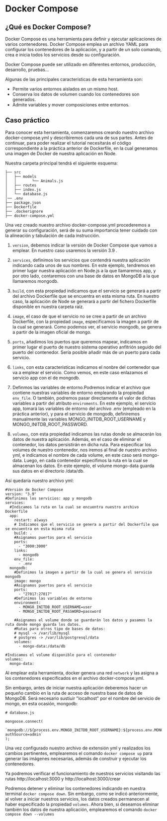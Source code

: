 # Docker Compose

## ¿Qué es Docker Compose?

Docker Compose es una herramienta para definir y ejecutar aplicaciones de varios contenedores. Docker Compose emplea un archivo YAML para configurar los contenedores de la aplicación, y a partir de un solo comando, crea e inicia todos los servicios desde su configuración.

Docker Compose puede ser utilizado en diferentes entornos, producción, desarrollo, pruebas...

Algunas de las principales características de esta herramienta son:

- Permite varios entornos aislados en un mismo host.
- Conserva los datos de volumen cuando los contenedores son generados.
- Admite variables y mover composiciones entre entornos.

## Caso práctico

Para conocer esta herramienta, comenzaremos creando nuestro archivo docker-compose.yml y describiremos cada una de sus partes. Antes de continuar, para poder realizar el tutorial necesitarás el código correspondiente a la práctica anterior de Dockerfile, en la cual generamos una imagen de Docker de nuestra aplicación en Node.

Nuestra carpeta principal tendrá el siguiente esquema:

```
├── src
│   ├── models
│   │       └── Animals.js
│   ├── routes
│   ├── index.js
│   └── database.js
│── .env
├── package.json
├── Dockerfile
├── .dockerignore
├── docker-compose.yml

```

Una vez creado nuestro archivo docker-compose.yml procederemos a generar su configuración, será de su suma importancia tener cuidado con la alineación y tabulación de cada instrucción.

1. `version`, debemos indicar la versión de Docker Compose que vamos a emplear. En nuestro caso usaremos la versión 3.9 .

2. `services`, definimos los servicios que contendrá nuestra aplicación indicando cada unos de sus nombres. En este ejemplo, tendremos en primer lugar nuestra aplicación en Node.js a la que llamaremos app, y por otro lado, contaremos con una base de datos en MongoDB a la que llamaremos mongodb.

3. `build`, con esta propiedad indicamos que el servicio se generará a partir del archivo Dockerfile que se encuentra en esta misma ruta. En nuestro caso, la aplicación de Node se generará a partir del fichero Dockerfile disponible en nuestra carpeta raíz.

4. `image`, el caso de que el servicio no se cree a partir de un archivo Dockerfile, con la propiedad `image`, especificamos la imagen a partir de la cual se generará. Como podemos ver, el servicio mongodb, se genera a partir de la imagen oficial de mongo.

5. `ports`, añadimos los puertos que queremos mapear, indicamos en primer lugar el puerto de nuestro sistema operativo anfitrión seguido del puerto del contenedor. Sería posible añadir más de un puerto para cada servicio.

6. `links`, con esta características indicamos el nonbre del contenedor que va a emplear el servicio. Como vemos, en este caso enlazamos el servicio app con el de mongodb.

7. Definmos las variables de entorno.Podremos indicar el archivo que contiene nuestras variables de entorno empleando la propiedad `env_file`. O también, podremos pasar directamente el valor de dichas variables a partir del atributo `enviroments`. En este ejemplo, el servicio app, tomará las variables de entorno del archivo .env (empleado en la práctica anterior), y para el servicio de mongodb, definiremos manualmente las variables MONGO_INITDB_ROOT_USERNAME y MONGO_INITDB_ROOT_PASSWORD.

8. `volumes`, con esta propiedad indicamos las rutas donde se almacerán los datos de nuestra aplicación. Además, en el caso de eliminar el contenedor, los datos persistirán en dicha ruta. Para especificar los volumes de nuestro contenedor, nos iremos al final de nuestro archivo yml, e indicamos el nombre de cada volume, en este caso será mongo-data. Luego, en cada contenedor especifimos la ruta en la cual se almacenan los datos. En este ejemplo, el volume mongo-data guarda sus datos en el directorio /data/db.

Así quedaría nuestro archivo yml:

```
#Versión de Docker Compose
version: "3.9"
#Definimos los servicios: app y mongodb
services:
  #Indicamos la ruta en la cual se encuentra nuestro archivo Dockerfile
  app:
    restart: always
    # Indicamos que el servicio se genera a partir del Dockerfile que se encuentra en esta misma ruta
    build: .
    #Asignamos puertos para el servicio
    ports:
      - "3000:3000"
    links:
      - mongodb
    env_file:
      - .env
  mongodb:
    #Definimos la imagen a partir de la cual se genera el servicio mongodb
    image: mongo
    #Asignamos puertos para el servicio
    ports:
      - "27017:27017"
    #Definimos las variables de entorno
    environment:
      - MONGO_INITDB_ROOT_USERNAME=user
      - MONGO_INITDB_ROOT_PASSWORD=password

    #Asignamos el volume donde se guardarán los datos y pasamos la ruta donde mongo guarda los datos.
    #Rutas para otros tipo de bases de datos:
    # mysql -> /var/lib/mysql
    # postgres -> /var/lib/postgresql/data
    volumes:
      - mongo-data:/data/db

#Indicamos el volume disponible para el contenedor
volumes:
  mongo-data:

```

Al emplear esta herramienta, docker genera una red `network` y las asigna a los contenedores especificados en el archivo docker-compose.yml.

Sin embargo, antes de iniciar nuestra aplicación deberemos hacer un pequeño cambio en la ruta de acceso de nuestra base de datos de MongoDB. Será necesario sustiuir "localhost" por el nombre del servicio de mongo, en esta ocasión, mongodb:

```
# database.js

mongoose.connect(
  `mongodb://${process.env.MONGO_INITDB_ROOT_USERNAME}:${process.env.MONGO_INITDB_ROOT_PASSWORD}@mongodb:27017/miapp?authSource=admin`
);

```

Una vez configurado nuestro archivo de extensión yml y realizados los cambios pertinentes, emplearemos el comando `docker compose up` para generar las imágenes necesarias, además de construir y ejecutar los contenedores.

Ya podremos verificar el funcionamiento de nuestros servicios visitando las rutas http://localhost:3000 y http://localhost:3000/crear

Podremos detener y eliminar los contenedores indicando en nuestra terminal `docker compose down`. Sin embargo, como se indicó anteriormente, al volver a iniciar nuestros servicios, los datos creados permanecen al haber especificado la propiedad `volumes`. Ahora bien, si deseamos eliminar también los datos de nuestra aplicación, emplearemos el comando `docker compose down --volumes`
